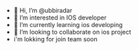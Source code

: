 - 👋 Hi, I’m @ubbiradar
- 👀 I’m interested in IOS developer
- 🌱 I’m currently learning ios developing
- 💞️ I’m looking to collaborate on ios project
-    i'm lokking for join team soon 

<!---
ubbiradar/ubbiradar is a ✨ special ✨ repository because its `README.md` (this file) appears on your GitHub profile.
You can click the Preview link to take a look at your changes.
--->
